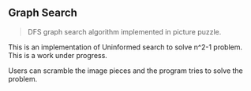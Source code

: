 ## Graph Search
> DFS graph search algorithm implemented in picture puzzle.

This is an implementation of Uninformed search to solve n^2-1 problem.
This is a work under progress.

Users can scramble the image pieces and the program tries to solve the problem.
